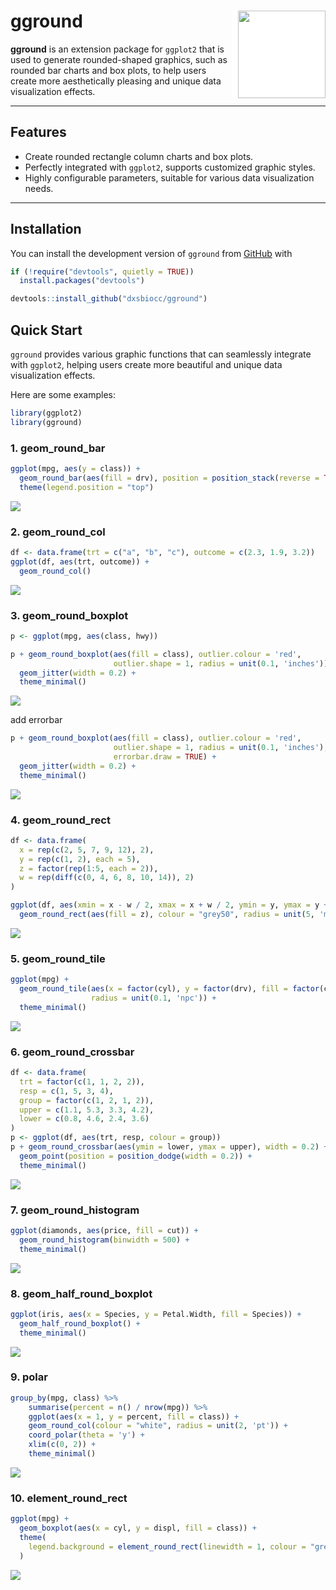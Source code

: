 # gground <img src="vignettes/figures/gground.png" width="140px" height="140px" align="right" style="padding-left:10px;background-color:white;"/>

**gground** is an extension package for `ggplot2` that is used to generate rounded-shaped graphics, such as rounded bar charts and box plots, to help users create more aesthetically pleasing and unique data visualization effects.

------------------------------------------------------------------------

## Features

-   Create rounded rectangle column charts and box plots.
-   Perfectly integrated with `ggplot2`, supports customized graphic styles.
-   Highly configurable parameters, suitable for various data visualization needs.

------------------------------------------------------------------------

## Installation

You can install the development version of `gground` from [GitHub](https://github.com/) with

``` r
if (!require("devtools", quietly = TRUE))
  install.packages("devtools")

devtools::install_github("dxsbiocc/gground")
```

## Quick Start

`gground` provides various graphic functions that can seamlessly integrate with `ggplot2`, helping users create more beautiful and unique data visualization effects.

Here are some examples:

``` r
library(ggplot2)
library(gground)
```

### 1. geom_round_bar

``` r
ggplot(mpg, aes(y = class)) +
  geom_round_bar(aes(fill = drv), position = position_stack(reverse = TRUE)) +
  theme(legend.position = "top")
```

![](vignettes/figures/geom_round_bar.png)

### 2. geom_round_col

``` r
df <- data.frame(trt = c("a", "b", "c"), outcome = c(2.3, 1.9, 3.2))
ggplot(df, aes(trt, outcome)) +
  geom_round_col()
```

![](vignettes/figures/geom_round_col.png)

### 3. geom_round_boxplot

``` r
p <- ggplot(mpg, aes(class, hwy))

p + geom_round_boxplot(aes(fill = class), outlier.colour = 'red', 
                       outlier.shape = 1, radius = unit(0.1, 'inches')) + 
  geom_jitter(width = 0.2) +
  theme_minimal()
```

![](vignettes/figures/geom_round_boxplot.png)

add errorbar
```r
p + geom_round_boxplot(aes(fill = class), outlier.colour = 'red', 
                       outlier.shape = 1, radius = unit(0.1, 'inches'),
                       errorbar.draw = TRUE) + 
  geom_jitter(width = 0.2) +
  theme_minimal()
```

![](vignettes/figures/geom_round_boxplot_error.png)

### 4. geom_round_rect

``` r
df <- data.frame(
  x = rep(c(2, 5, 7, 9, 12), 2),
  y = rep(c(1, 2), each = 5),
  z = factor(rep(1:5, each = 2)),
  w = rep(diff(c(0, 4, 6, 8, 10, 14)), 2)
)

ggplot(df, aes(xmin = x - w / 2, xmax = x + w / 2, ymin = y, ymax = y + 1)) +
  geom_round_rect(aes(fill = z), colour = "grey50", radius = unit(5, 'mm'))
```

![](vignettes/figures/geom_round_rect.png)

### 5. geom_round_tile

``` r
ggplot(mpg) +
  geom_round_tile(aes(x = factor(cyl), y = factor(drv), fill = factor(class)),
                  radius = unit(0.1, 'npc')) +
  theme_minimal()
```

![](vignettes/figures/geom_round_tile.png)

### 6. geom_round_crossbar

``` r
df <- data.frame(
  trt = factor(c(1, 1, 2, 2)),
  resp = c(1, 5, 3, 4),
  group = factor(c(1, 2, 1, 2)),
  upper = c(1.1, 5.3, 3.3, 4.2),
  lower = c(0.8, 4.6, 2.4, 3.6)
)
p <- ggplot(df, aes(trt, resp, colour = group))
p + geom_round_crossbar(aes(ymin = lower, ymax = upper), width = 0.2) +
  geom_point(position = position_dodge(width = 0.2)) +
  theme_minimal()
```

![](vignettes/figures/geom_round_crossbar.png)

### 7. geom_round_histogram

``` r
ggplot(diamonds, aes(price, fill = cut)) +
  geom_round_histogram(binwidth = 500) +
  theme_minimal()
```

![](vignettes/figures/geom_round_histogram.png)

### 8. geom_half_round_boxplot

``` r
ggplot(iris, aes(x = Species, y = Petal.Width, fill = Species)) +
  geom_half_round_boxplot() +
  theme_minimal()
```

![](vignettes/figures/geom_half_round_boxplot.png)

### 9. polar

``` r
group_by(mpg, class) %>%
    summarise(percent = n() / nrow(mpg)) %>%
    ggplot(aes(x = 1, y = percent, fill = class)) +
    geom_round_col(colour = "white", radius = unit(2, 'pt')) +
    coord_polar(theta = 'y') +
    xlim(c(0, 2)) +
    theme_minimal()
```

![](vignettes/figures/polar.png)

### 10. element_round_rect

``` r
ggplot(mpg) +
  geom_boxplot(aes(x = cyl, y = displ, fill = class)) +
  theme(
    legend.background = element_round_rect(linewidth = 1, colour = "grey", radius = unit(5, 'pt'))
  )
```

![](vignettes/figures/element_round_rect.png)
